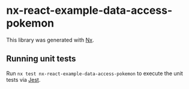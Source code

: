 # nx-react-example-data-access-pokemon

This library was generated with [Nx](https://nx.dev).

## Running unit tests

Run `nx test nx-react-example-data-access-pokemon` to execute the unit tests via [Jest](https://jestjs.io).
